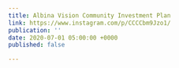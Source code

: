 ```yaml
---
title: Albina Vision Community Investment Plan
link: https://www.instagram.com/p/CCCCbm9Jzo1/
publication: ''
date: 2020-07-01 05:00:00 +0000
published: false

---
```

